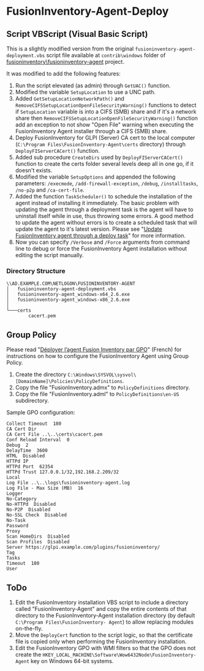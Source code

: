 # FusionInventory-Agent-Deploy

## Script VBScript (Visual Basic Script)

This is a slightly modified version from the original ``fusioninventory-agent-deployment.vbs`` script file available at ``contrib\windows`` folder of [fusioninventory\fusioninventory-agent](https://github.com/fusioninventory/fusioninventory-agent) project.

It was modified to add the following features:

1. Run the script elevated (as admin) through ``GetUAC()`` function.
1. Modified the variable ``SetupLocation`` to use a UNC path.
1. Added ``GetSetupLocationNetworkPath()`` and ``RemoveCIFSSetupLocationOpenFileSecurityWarning()`` functions to detect if ``SetupLocation`` variable is into a CIFS (SMB) share and if it's a network share then ``RemoveCIFSSetupLocationOpenFileSecurityWarning()`` function add an exception to not show "Open File" warning when executing the FusionInventory Agent installer through a CIFS (SMB) share.
1. Deploy FusionInventory for GLPI (Server) CA cert to the local computer (``C:\Program Files\FusionInventory-Agent\certs`` directory) through ``DeployFIServerCACert()`` function.
1. Added sub procedure ``CreateDirs`` used by ``DeployFIServerCACert()`` function to create the certs folder several levels deep all in one go, if it doesn't exists.
1. Modified the variable ``SetupOptions`` and appended the following parameters: ``/execmode``, ``/add-firewall-exception``, ``/debug``, ``/installtasks``, ``/no-p2p`` and ``/ca-cert-file``.
1. Added the function ``TaskScheduler()`` to schedule the installation of the agent instead of installing it immediately. The basic problem with updating the agent through a deployment task is the agent will have to uninstall itself while in use, thus throwing some errors. A good method to update the agent without errors is to create a scheduled task that will update the agent to it's latest version. Please see "[Update FusionInventory agent through a deploy task](http://fusioninventory.org/documentation/tasks/updateagentwithdeploytask.html)" for more information.
1. Now you can specify ``/Verbose`` and ``/Force`` arguments from command line to debug or force the FusionInventory Agent installation without editing the script manually.

### Directory Structure

```
\\AD.EXAMPLE.COM\NETLOGON\FUSIONINVENTORY-AGENT
│   fusioninventory-agent-deployment.vbs
│   fusioninventory-agent_windows-x64_2.6.exe
│   fusioninventory-agent_windows-x86_2.6.exe
│
└───certs
        cacert.pem
```

## Group Policy

Please read "[Déployer l’agent Fusion Inventory par GPO](https://www.it-connect.fr/deployer-lagent-fusion-inventory-par-gpo/)" (French) for instructions on how to configure the FusionInventory Agent using Group Policy.

1. Create the directory ``C:\Windows\SYSVOL\sysvol\[DomainName]\Policies\PolicyDefinitions``.
1. Copy the file "FusionInventory.admx" to ``PolicyDefinitions`` directory.
1. Copy the file "FusionInventory.adml" to ``PolicyDefinitions\en-US`` subdirectory.

Sample GPO configuration:

```
Collect Timeout  180 
CA Cert Dir  
CA Cert File ..\..\certs\cacert.pem 
Conf Reload Interval  0 
Debug  2 
DelayTime  3600 
HTML  Disabled 
HTTPd IP  
HTTPd Port  62354 
HTTPd Trust 127.0.0.1/32,192.168.2.209/32 
Local  
Log File ..\..\logs\fusioninventory-agent.log 
Log File - Max Size (MB)  16 
Logger  
No-Category  
No-HTTPd  Disabled 
No-P2P  Disabled 
No-SSL Check  Disabled 
No-Task  
Password  
Proxy  
Scan HomeDirs  Disabled 
Scan Profiles  Disabled 
Server https://glpi.example.com/plugins/fusioninventory/ 
Tag  
Tasks  
Timeout  180 
User 
```

## ToDo

1. Edit the FusionInventory installation VBS script to include a directory called "FusionInventory-Agent" and copy the entire contents of that directory to the FusionInventory-Agent installation directory (by default ``C:\Program Files\FusionInventory- Agent``) to allow replacing modules on-the-fly.
1. Move the ``DeployCert`` function to the script logic, so that the certificate file is copied only when performing the FusionInventory installation.
1. Edit the FusionInventory GPO with WMI filters so that the GPO does not create the ``HKEY_LOCAL_MACHINE\Software\Wow6432Node\FusionInventory-Agent`` key on Windows 64-bit systems.
